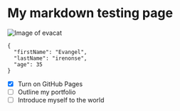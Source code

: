 # My markdown testing page

![Image of evacat](https://myoctocat.com/assets/images/octocats/octocat-13.png)


``` 
{
  "firstName": "Evangel",
  "lastName": "irenonse",
  "age": 35
}
```

- [x] Turn on GitHub Pages
- [ ] Outline my portfolio
- [ ] Introduce myself to the world
